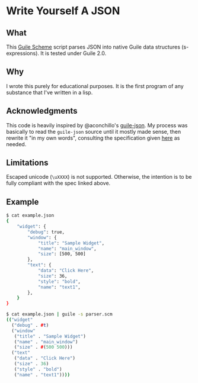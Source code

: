 # Write Yourself A JSON

## What
This [Guile Scheme](https://www.gnu.org/software/guile/) script parses JSON into native Guile data structures (s-expressions). It is tested under Guile 2.0.

## Why
I wrote this purely for educational purposes. It is the first program of any substance that I've written in a lisp.

## Acknowledgments
This code is heavily inspired by @aconchillo's [guile-json](https://github.com/aconchillo/guile-json). My process was basically to read the `guile-json` source until it mostly made sense, then rewrite it "in my own words", consulting the specification given [here](https://www.json.org/json-en.html) as needed.

## Limitations
Escaped unicode (`\uXXXX`) is not supported. Otherwise, the intention is to be fully compliant with the spec linked above.

## Example
```bash
$ cat example.json
{
    "widget": {
        "debug": true,
        "window": {
            "title": "Sample Widget",
            "name": "main_window",
            "size": [500, 500]
        },
        "text": {
            "data": "Click Here",
            "size": 36,
            "style": "bold",
            "name": "text1",
        },
    }
}

$ cat example.json | guile -s parser.scm
(("widget"
  ("debug" . #t)
  ("window"
   ("title" . "Sample Widget")
   ("name" . "main_window")
   ("size" . #(500 500)))
  ("text"
   ("data" . "Click Here")
   ("size" . 36)
   ("style" . "bold")
   ("name" . "text1"))))
```
